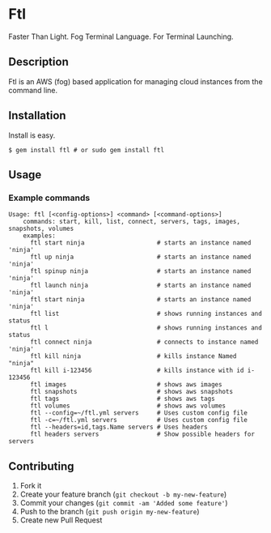 # Ftl

Faster Than Light. Fog Terminal Language. For Terminal Launching.

## Description

Ftl is an AWS (fog) based application for managing cloud instances from the command line.

## Installation

Install is easy.

    $ gem install ftl # or sudo gem install ftl

## Usage

### Example commands

    Usage: ftl [<config-options>] <command> [<command-options>]
        commands: start, kill, list, connect, servers, tags, images, snapshots, volumes
        examples:
          ftl start ninja                    # starts an instance named 'ninja'
          ftl up ninja                       # starts an instance named 'ninja'
          ftl spinup ninja                   # starts an instance named 'ninja'
          ftl launch ninja                   # starts an instance named 'ninja'
          ftl start ninja                    # starts an instance named 'ninja'
          ftl list                           # shows running instances and status
          ftl l                              # shows running instances and status
          ftl connect ninja                  # connects to instance named 'ninja'
          ftl kill ninja                     # kills instance Named "ninja"
          ftl kill i-123456                  # kills instance with id i-123456
          ftl images                         # shows aws images
          ftl snapshots                      # shows aws snapshots
          ftl tags                           # shows aws tags
          ftl volumes                        # shows aws volumes
          ftl --config=~/ftl.yml servers     # Uses custom config file 
          ftl -c=~/ftl.yml servers           # Uses custom config file 
          ftl --headers=id,tags.Name servers # Uses headers 
          ftl headers servers                # Show possible headers for servers

## Contributing

1. Fork it
2. Create your feature branch (`git checkout -b my-new-feature`)
3. Commit your changes (`git commit -am 'Added some feature'`)
4. Push to the branch (`git push origin my-new-feature`)
5. Create new Pull Request
